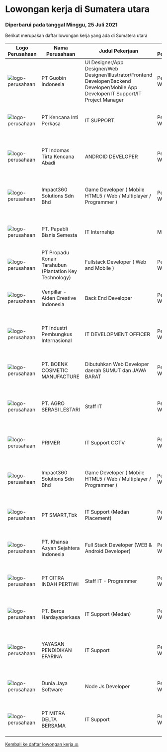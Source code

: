 
  # Lowongan kerja di Sumatera utara

  ### Diperbarui pada tanggal Minggu, 25 Juli 2021

  Berikut merupakan daftar lowongan kerja yang ada di Sumatera utara

  |Logo Perusahaan | Nama Perusahaan | Judul Pekerjaan | Jenis Pekerjaan | Gaji Pekerjaan | Lokasi | Deskripsi | Tanggal diunggah | Pranala |
  | -------------- | --------------- | --------------- | --------- | --------- | -------------- | ------- | ----------- | ----------- |
  |![logo-perusahaan](https://us.123rf.com/450wm/pavelstasevich/pavelstasevich1811/pavelstasevich181101027/112815900-stock-vector-no-image-available-icon-flat-vector.jpg?ver=6)|PT Guobin Indonesia|UI Designer/App Designer/Web Designer/Illustrator/Frontend Developer/Backend Developer/Mobile App Developer/IT Support/IT Project Manager|Penuh Waktu|---|Medan|Berbahasa Inggris dengan baik dan lancar. Akan langsung berhubungan dengan Dewan Direksi Perusahaan secara langsung. Menguasai managemen dengan baik...|Jumat, 23 Juli 2021|https://www.jobstreet.co.id/id/job/ui-designer-app-designer-web-designer-illustrator-frontend-developer-backend-developer-mobile-app-developer-it-support-it-project-manager-3583764?token=0~c5f587e5-fb9c-4572-9368-125309870b6a&sectionRank=1&jobId=jobstreet-id-job-3583764|
|![logo-perusahaan](https://image-service-cdn.seek.com.au/d7218c24c7522423cf064a4326097d3f471a7443/ee4dce1061f3f616224767ad58cb2fc751b8d2dc)|PT Kencana Inti Perkasa|IT SUPPORT|Penuh Waktu|---|Sumatera Utara|Pendidikan S1, Jurusan Informasi Teknilogi/ Teknik Informatika Menguasai aplikasi Ms. Office, SQL, LAN, WAN &amp; CCTV Mengerti/ Berpengalaman...|Senin, 19 Juli 2021|https://www.jobstreet.co.id/id/job/it-support-3581169?token=0~c5f587e5-fb9c-4572-9368-125309870b6a&sectionRank=2&jobId=jobstreet-id-job-3581169|
|![logo-perusahaan](https://image-service-cdn.seek.com.au/841347213e799928e0598dc2ce8f792993dae350/ee4dce1061f3f616224767ad58cb2fc751b8d2dc)|PT Indomas Tirta Kencana Abadi|ANDROID DEVELOPER|Penuh Waktu|Rp. 5.000.000-Rp. 7.000.000|Medan|Dicari Android Developer yang handal dalam design &amp; develop aplikasi adroid untuk kegiatan operasional perusahaan FMCGMengapa Bergabung dengan...|Rabu, 21 Juli 2021|https://www.jobstreet.co.id/id/job/android-developer-3581679?token=0~c5f587e5-fb9c-4572-9368-125309870b6a&sectionRank=3&jobId=jobstreet-id-job-3581679|
|![logo-perusahaan](https://image-service-cdn.seek.com.au/06b729438205195a03d4bcec08ce1ddd5d9c1576/ee4dce1061f3f616224767ad58cb2fc751b8d2dc)|Impact360 Solutions Sdn Bhd|Game Developer ( Mobile HTML5 / Web / Multiplayer / Programmer )|Penuh Waktu|Rp. 4.000.000-Rp. 8.000.000|Aceh|We are hiring remote HTML5 game developers from all parts of Indonesia. If you have real experience building HTML5 games or applications, you're...|Kamis, 22 Juli 2021|https://www.jobstreet.co.id/id/job/game-developer-mobile-html5-web-multiplayer-programmer-4618301/origin/my?token=0~c5f587e5-fb9c-4572-9368-125309870b6a&sectionRank=4&jobId=jobstreet-my-job-4618301|
|![logo-perusahaan](https://image-service-cdn.seek.com.au/5d344ccf777069ee8f651721adf0cc572a40371d/ee4dce1061f3f616224767ad58cb2fc751b8d2dc)|PT. Papabli Bisnis Semesta|IT Internship|Magang|---|Jakarta Raya|Descriptions: Enhance our development code, improve and do testing before deliver to business. IT administrative tasks required by Company represented...|Senin, 19 Juli 2021|https://www.jobstreet.co.id/id/job/it-internship-3580570?token=0~c5f587e5-fb9c-4572-9368-125309870b6a&sectionRank=5&jobId=jobstreet-id-job-3580570|
|![logo-perusahaan](https://image-service-cdn.seek.com.au/8e7d6a13b738bf21737ee4efe36020f5d608a8d6/ee4dce1061f3f616224767ad58cb2fc751b8d2dc)|PT Propadu Konair Tarahubun (Plantation Key Technology)|Fullstack Developer ( Web and Mobile )|Penuh Waktu|Rp. 5.000.000-Rp. 10.000.000|Medan|Skill: WEB Menguasai Javascript, HTML dan CSS Menguasai MEAN atau MERN ( MongoDB, ExpressJS, Angular atau React, NodeJS) Menguasai devtool modern :...|Selasa, 20 Juli 2021|https://www.jobstreet.co.id/id/job/fullstack-developer-web-and-mobile-3572173?token=0~c5f587e5-fb9c-4572-9368-125309870b6a&sectionRank=6&jobId=jobstreet-id-job-3572173|
|![logo-perusahaan](https://image-service-cdn.seek.com.au/db7c15cbe186726d2822291f7725d322bd51802e/ee4dce1061f3f616224767ad58cb2fc751b8d2dc)|Venpillar - Aiden Creative Indonesia|Back End Developer|Penuh Waktu|Rp. 2.000.000-Rp. 4.000.000|Medan|Back End DeveloperDeskripsi Kerja: Memiliki pengalaman dalam membangun lebih dari satu jenis situs web atau aplikasi web seperti E-Commerce, Sistem...|Senin, 19 Juli 2021|https://www.jobstreet.co.id/id/job/back-end-developer-3580927?token=0~c5f587e5-fb9c-4572-9368-125309870b6a&sectionRank=7&jobId=jobstreet-id-job-3580927|
|![logo-perusahaan](https://image-service-cdn.seek.com.au/38a3c6caf25f60f9fd465691b2b77ba31fc6cfd5/ee4dce1061f3f616224767ad58cb2fc751b8d2dc)|PT Industri Pembungkus Internasional|IT DEVELOPMENT OFFICER|Penuh Waktu|---|Medan|Pendidikan minimal Diploma di bidang IT Bahasa yang harus dimiliki: Mandarin, Hokkien Setidaknya memiliki 2 tahun pengalaman dalam bidang yang sesuai...|Sabtu, 17 Juli 2021|https://www.jobstreet.co.id/id/job/it-development-officer-3570718?token=0~c5f587e5-fb9c-4572-9368-125309870b6a&sectionRank=8&jobId=jobstreet-id-job-3570718|
|![logo-perusahaan](https://image-service-cdn.seek.com.au/0d8f233a431a53a8270272b4b39e17a772f30161/ee4dce1061f3f616224767ad58cb2fc751b8d2dc)|PT. BOENK COSMETIC MANUFACTURE|Dibutuhkan Web Developer daerah SUMUT dan JAWA BARAT|Penuh Waktu|---|Medan|Job Description Candidate must possess at least Diploma, Bachelor's Degree, Master's Degree/Post Graduate Degree in Computer Science/Information...|Sabtu, 17 Juli 2021|https://www.jobstreet.co.id/id/job/dibutuhkan-web-developer-daerah-sumut-dan-jawa-barat-3570168?token=0~c5f587e5-fb9c-4572-9368-125309870b6a&sectionRank=9&jobId=jobstreet-id-job-3570168|
|![logo-perusahaan](https://us.123rf.com/450wm/pavelstasevich/pavelstasevich1811/pavelstasevich181101027/112815900-stock-vector-no-image-available-icon-flat-vector.jpg?ver=6)|PT. AGRO SERASI LESTARI|Staff IT|Penuh Waktu|---|Medan|IT-ProgrammerUsia Maksimal 35 TahunPendidikan minimal S1 KomputerMampu memahami MS-SQL, Crystal Report dan Visual studio (terutama C#)Mampu Menguasai...|Jumat, 16 Juli 2021|https://www.jobstreet.co.id/id/job/staff-it-3580015?token=0~c5f587e5-fb9c-4572-9368-125309870b6a&sectionRank=10&jobId=jobstreet-id-job-3580015|
|![logo-perusahaan](https://us.123rf.com/450wm/pavelstasevich/pavelstasevich1811/pavelstasevich181101027/112815900-stock-vector-no-image-available-icon-flat-vector.jpg?ver=6)|PRIMER|IT Support CCTV|Penuh Waktu|Rp. 3.000.000-Rp. 4.200.000|Medan|Minimal Pendidikan S1 Teknik Komputer, Teknik Informatika, dan pendidikan setara lainnya Memiliki pengalaman minimal 2 tahun sebagai Technical...|Rabu, 14 Juli 2021|https://www.jobstreet.co.id/id/job/it-support-cctv-3577895?token=0~c5f587e5-fb9c-4572-9368-125309870b6a&sectionRank=11&jobId=jobstreet-id-job-3577895|
|![logo-perusahaan](https://image-service-cdn.seek.com.au/06b729438205195a03d4bcec08ce1ddd5d9c1576/ee4dce1061f3f616224767ad58cb2fc751b8d2dc)|Impact360 Solutions Sdn Bhd|Game Developer ( Mobile HTML5 / Web / Multiplayer / Programmer )|Penuh Waktu|Rp. 4.000.000-Rp. 8.000.000|Aceh|We are hiring remote HTML5 game developers from all parts of Indonesia. If you have real experience building HTML5 games or applications, you're...|Jumat, 16 Juli 2021|https://www.jobstreet.co.id/id/job/game-developer-mobile-html5-web-multiplayer-programmer-4614896/origin/my?token=0~c5f587e5-fb9c-4572-9368-125309870b6a&sectionRank=12&jobId=jobstreet-my-job-4614896|
|![logo-perusahaan](https://image-service-cdn.seek.com.au/e0f2789e04f1707f717e820cb0fceb109a953b16/ee4dce1061f3f616224767ad58cb2fc751b8d2dc)|PT SMART,Tbk|IT Support (Medan Placement)|Penuh Waktu|---|Medan|Job description: Identifying hardware and software solutions Troubleshooting technical issues Diagnosing and repairing faults Resolving network issues...|Kamis, 08 Juli 2021|https://www.jobstreet.co.id/id/job/it-support-medan-placement-3574635?token=0~c5f587e5-fb9c-4572-9368-125309870b6a&sectionRank=13&jobId=jobstreet-id-job-3574635|
|![logo-perusahaan](https://us.123rf.com/450wm/pavelstasevich/pavelstasevich1811/pavelstasevich181101027/112815900-stock-vector-no-image-available-icon-flat-vector.jpg?ver=6)|PT. Khansa Azyan Sejahtera Indonesia|Full Stack Developer (WEB & Android Developer)|Penuh Waktu|Rp. 4.000.000-Rp. 4.900.000|Medan|Kualifikasi: Menguasai Web Developing Menguasai Android Developing Mampu bekerja di bawah tekanan Bertanggung jawab dan memiliki kerjasama yang baik...|Selasa, 13 Juli 2021|https://www.jobstreet.co.id/id/job/full-stack-developer-web-android-developer-3577449?token=0~c5f587e5-fb9c-4572-9368-125309870b6a&sectionRank=14&jobId=jobstreet-id-job-3577449|
|![logo-perusahaan](https://us.123rf.com/450wm/pavelstasevich/pavelstasevich1811/pavelstasevich181101027/112815900-stock-vector-no-image-available-icon-flat-vector.jpg?ver=6)|PT CITRA INDAH PERTIWI|Staff IT - Programmer|Penuh Waktu|---|Medan|IT- Programmer Umur maksimal umur 40 tahun Pendidikan minimal S1 Komputer Mengerti Software, Program Ascend, SQL, Crystal Report dan MS Office...|Rabu, 07 Juli 2021|https://www.jobstreet.co.id/id/job/staff-it-programmer-3573317?token=0~c5f587e5-fb9c-4572-9368-125309870b6a&sectionRank=15&jobId=jobstreet-id-job-3573317|
|![logo-perusahaan](https://image-service-cdn.seek.com.au/0c900ac2b5b1a2cf9bee651ce5d069e68ff14c92/ee4dce1061f3f616224767ad58cb2fc751b8d2dc)|PT. Berca Hardayaperkasa|IT Support (Medan)|Penuh Waktu|---|Medan|Job Description: Delivery the implementation and provide PC, Printer, server, and Networking Analyze and diagnose technical issues and give fast...|Selasa, 29 Juni 2021|https://www.jobstreet.co.id/id/job/it-support-medan-3568076?token=0~c5f587e5-fb9c-4572-9368-125309870b6a&sectionRank=16&jobId=jobstreet-id-job-3568076|
|![logo-perusahaan](https://image-service-cdn.seek.com.au/6c0c2fa6729aabc4558c9240d886ab14573bb555/ee4dce1061f3f616224767ad58cb2fc751b8d2dc)|YAYASAN PENDIDIKAN EFARINA|IT Support|Penuh Waktu|---|Sumatera Utara|Deskripsi Pekerjaan·        Penempatan di Sumatera Utara dan Riau ( Berastagi, Saribudolok dan Pangkalan Kerinci)·        Mendapatkan fasilitas Mess...|Selasa, 29 Juni 2021|https://www.jobstreet.co.id/id/job/it-support-3568328?token=0~c5f587e5-fb9c-4572-9368-125309870b6a&sectionRank=17&jobId=jobstreet-id-job-3568328|
|![logo-perusahaan](https://us.123rf.com/450wm/pavelstasevich/pavelstasevich1811/pavelstasevich181101027/112815900-stock-vector-no-image-available-icon-flat-vector.jpg?ver=6)|Dunia Jaya Software|Node Js Developer|Penuh Waktu|Rp. 3.500.000-Rp. 5.000.000|Medan|Programmer NodeJsPersyaratan: 1. Pengalaman menggunakan nodejs+expressjs+mongodb+docker Container selama 2 tahun2. Bisa membuat RESTful API dengan...|Kamis, 01 Juli 2021|https://www.jobstreet.co.id/id/job/node-js-developer-3569389?token=0~c5f587e5-fb9c-4572-9368-125309870b6a&sectionRank=18&jobId=jobstreet-id-job-3569389|
|![logo-perusahaan](https://us.123rf.com/450wm/pavelstasevich/pavelstasevich1811/pavelstasevich181101027/112815900-stock-vector-no-image-available-icon-flat-vector.jpg?ver=6)|PT MITRA DELTA BERSAMA|IT Support|Penuh Waktu|---|Medan|Kualifikasi: Minimal Pendidikan SMK Teknik Komputer Jaringan Memiliki pengetahuan tentang Sistem Operasi Windows Memiliki pengetahuan untuk mengatasi...|Senin, 28 Juni 2021|https://www.jobstreet.co.id/id/job/it-support-3566956?token=0~c5f587e5-fb9c-4572-9368-125309870b6a&sectionRank=19&jobId=jobstreet-id-job-3566956|


  [Kembali ke daftar lowongan kerja 🔙](../README.md#daftar-lowongan-kerja)
  
